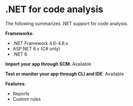 # .NET for code analysis

The following summarizes .NET support for code analysis.

**Frameworks**:

* .NET Framework 4.6-4.8.x
* ASP.NET 6.x (C# only)
* .NET 6

**Import your app through SCM**: Available

**Test or monitor your app through CLI and IDE**: Available

**Features**:&#x20;

* Reports
* Custom rules

